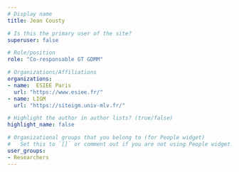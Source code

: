 ```yaml
---
# Display name
title: Jean Cousty

# Is this the primary user of the site?
superuser: false

# Role/position
role: "Co-responsable GT GDMM"

# Organizations/Affiliations
organizations:
- name:  ESIEE Paris
  url: "https://www.esiee.fr/"
- name: LIGM
  url: "https://siteigm.univ-mlv.fr/"

# Highlight the author in author lists? (true/false)
highlight_name: false

# Organizational groups that you belong to (for People widget)
#   Set this to `[]` or comment out if you are not using People widget.
user_groups:
- Researchers
---
```

